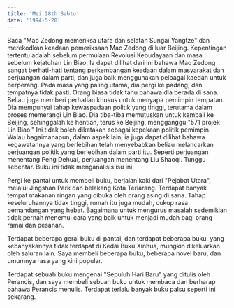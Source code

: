 ```yaml
---
title: 'Mei 28th Sabtu'
date: '1994-5-28'
---
```


Baca "Mao Zedong memeriksa utara dan selatan Sungai Yangtze" dan merekodkan keadaan pemeriksaan Mao Zedong di luar Beijing. Kepentingan tertentu adalah sebelum permulaan Revolusi Kebudayaan dan masa sebelum kejatuhan Lin Biao. Ia dapat dilihat dari ini bahawa Mao Zedong sangat berhati-hati tentang perkembangan keadaan dalam masyarakat dan perjuangan dalam parti, dan juga baik menggunakan pelbagai kaedah untuk berperang. Pada masa yang paling utama, dia pergi ke padang, dan tempatnya tidak pasti. Orang biasa tidak tahu bahawa dia berada di sana. Beliau juga memberi perhatian khusus untuk menyapa pemimpin tempatan. Dia mempunyai tahap kewaspadaan politik yang tinggi, terutama dalam proses memerangi Lin Biao. Dia tiba-tiba memutuskan untuk kembali ke Beijing, sehinggalah ke hentian, terus ke Beijing, mengganggu "571 projek Lin Biao." Ini tidak boleh dikatakan sebagai kepekaan politik pemimpin. Walau bagaimanapun, dalam aspek lain, ia juga dapat dilihat bahawa kegawatannya yang berlebihan telah menyebabkan beliau melancarkan perjuangan politik yang berlebihan dalam parti itu. Seperti perjuangan menentang Peng Dehuai, perjuangan menentang Liu Shaoqi. Tunggu sebentar. Buku ini tidak menganalisis isu ini.

Pergi ke pantai untuk membeli buku, berjalan kaki dari "Pejabat Utara", melalui Jingshan Park dan belakang Kota Terlarang. Terdapat banyak tempat makanan ringan yang dibuka oleh orang asing di sana. Tahap keseluruhannya tidak tinggi, rumah itu juga mudah, cukup rasa pemandangan yang hebat. Bagaimana untuk mengurus masalah sedemikian tidak pernah menemui cara yang baik untuk menjadi mudah bagi orang ramai dan pesanan.

Terdapat beberapa gerai buku di pantai, dan terdapat beberapa buku, yang kebanyakannya tidak terdapat di Kedai Buku Xinhua, mungkin dikeluarkan oleh saluran lain. Saya membeli beberapa buku, beberapa novel baru, dan umumnya rasa yang kini popular.

Terdapat sebuah buku mengenai "Sepuluh Hari Baru" yang ditulis oleh Perancis, dan saya membeli sebuah buku untuk membaca dan berharap bahawa Perancis menulis. Terdapat terlalu banyak buku palsu seperti ini sekarang.

